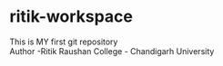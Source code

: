 # ritik-workspace
This is MY first git repository
<br>
Author -Ritik Raushan
College - Chandigarh University
